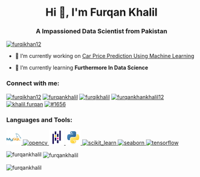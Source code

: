 <h1 align="center">Hi 👋, I'm Furqan Khalil</h1>
<h3 align="center">A Impassioned Data Scientist from Pakistan</h3>

<p align="left"> <a href="https://twitter.com/furqikhan12" target="blank"><img src="https://img.shields.io/twitter/follow/furqikhan12?logo=twitter&style=for-the-badge" alt="furqikhan12" /></a> </p>

- 🔭 I’m currently working on [Car Price Prediction Using Machine Learning](https://car-price-prediction000.herokuapp.com/)

- 🌱 I’m currently learning **Furthermore In Data Science**

<h3 align="left">Connect with me:</h3>
<p align="left">
<a href="https://twitter.com/furqikhan12" target="blank"><img align="center" src="https://raw.githubusercontent.com/rahuldkjain/github-profile-readme-generator/master/src/images/icons/Social/twitter.svg" alt="furqikhan12" height="30" width="40" /></a>
<a href="https://linkedin.com/in/furqankhalil" target="blank"><img align="center" src="https://raw.githubusercontent.com/rahuldkjain/github-profile-readme-generator/master/src/images/icons/Social/linked-in-alt.svg" alt="furqankhalil" height="30" width="40" /></a>
<a href="https://kaggle.com/furqikhalil" target="blank"><img align="center" src="https://raw.githubusercontent.com/rahuldkjain/github-profile-readme-generator/master/src/images/icons/Social/kaggle.svg" alt="furqikhalil" height="30" width="40" /></a>
<a href="https://fb.com/furqankhankhalil12" target="blank"><img align="center" src="https://raw.githubusercontent.com/rahuldkjain/github-profile-readme-generator/master/src/images/icons/Social/facebook.svg" alt="furqankhankhalil12" height="30" width="40" /></a>
<a href="https://instagram.com/khalil.furqan" target="blank"><img align="center" src="https://raw.githubusercontent.com/rahuldkjain/github-profile-readme-generator/master/src/images/icons/Social/instagram.svg" alt="khalil.furqan" height="30" width="40" /></a>
<a href="https://discord.gg/#1656" target="blank"><img align="center" src="https://raw.githubusercontent.com/rahuldkjain/github-profile-readme-generator/master/src/images/icons/Social/discord.svg" alt="#1656" height="30" width="40" /></a>
</p>

<h3 align="left">Languages and Tools:</h3>
<p align="left"> <a href="https://www.mysql.com/" target="_blank" rel="noreferrer"> <img src="https://raw.githubusercontent.com/devicons/devicon/master/icons/mysql/mysql-original-wordmark.svg" alt="mysql" width="40" height="40"/> </a> <a href="https://opencv.org/" target="_blank" rel="noreferrer"> <img src="https://www.vectorlogo.zone/logos/opencv/opencv-icon.svg" alt="opencv" width="40" height="40"/> </a> <a href="https://pandas.pydata.org/" target="_blank" rel="noreferrer"> <img src="https://raw.githubusercontent.com/devicons/devicon/2ae2a900d2f041da66e950e4d48052658d850630/icons/pandas/pandas-original.svg" alt="pandas" width="40" height="40"/> </a> <a href="https://www.python.org" target="_blank" rel="noreferrer"> <img src="https://raw.githubusercontent.com/devicons/devicon/master/icons/python/python-original.svg" alt="python" width="40" height="40"/> </a> <a href="https://scikit-learn.org/" target="_blank" rel="noreferrer"> <img src="https://upload.wikimedia.org/wikipedia/commons/0/05/Scikit_learn_logo_small.svg" alt="scikit_learn" width="40" height="40"/> </a> <a href="https://seaborn.pydata.org/" target="_blank" rel="noreferrer"> <img src="https://seaborn.pydata.org/_images/logo-mark-lightbg.svg" alt="seaborn" width="40" height="40"/> </a> <a href="https://www.tensorflow.org" target="_blank" rel="noreferrer"> <img src="https://www.vectorlogo.zone/logos/tensorflow/tensorflow-icon.svg" alt="tensorflow" width="40" height="40"/> </a> </p>

<p><img align="left" src="https://github-readme-stats.vercel.app/api/top-langs?username=furqankhalil&show_icons=true&locale=en&layout=compact" alt="furqankhalil" /></p>

<p>&nbsp;<img align="center" src="https://github-readme-stats.vercel.app/api?username=furqankhalil&show_icons=true&locale=en" alt="furqankhalil" /></p>

<p><img align="center" src="https://github-readme-streak-stats.herokuapp.com/?user=furqankhalil&" alt="furqankhalil" /></p>

